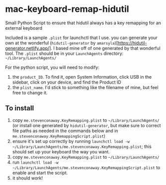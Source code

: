# mac-keyboard-remap-hidutil

Small Python Script to ensure that hidutil always has a key remapping for an external keyboard

Included is a sample `.plist` for launchctl that I use. you can generate your own at the wonderful (`hidutil-generator` by `amarsyla`)[https://hidutil-generator.netlify.app/]. I based mine off of one generated by that wonderful tool. The `.plist` should be in your `LaunchAgents` directory: `~/Library/LaunchAgents/`

For the python script, you will need to modify:

1. the `product_ID`. To find it, open System Information, click USB in the sidebar, click on your device, and find the Product ID
2. the `plist_name`. I'd stick to something like the filename of mine, but feel free to change it.

## To install

1. copy `me.stevenconaway.KeyRemapping.plist` to `~/Library/LaunchAgents/` (or install one generated by `hidutil-generator`, but make sure to correct file paths as needed in the commands below and in `me.stevenconaway.KeyRemappingScript.plist`)
2. ensure it's set up correctly by running `launchctl load -w ~/Library/LaunchAgents/me.stevenconaway.KeyRemapping.plist`; this should set up your keyboard the way you want.
3. copy `me.stevenconaway.KeyRemapping.plist` to `~/Library/LaunchAgents/`
4. run `launchctl load -w ~/Library/LaunchAgents/me.stevenconaway.KeyRemappingScript.plist` to enable and start the script.
5. it should work!
